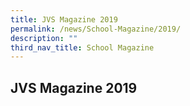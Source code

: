```yaml
---
title: JVS Magazine 2019
permalink: /news/School-Magazine/2019/
description: ""
third_nav_title: School Magazine
---
```

## JVS Magazine 2019

